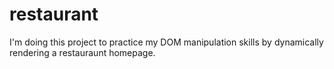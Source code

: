 # restaurant

I'm doing this project to practice my DOM manipulation skills by dynamically rendering a restauraunt homepage.